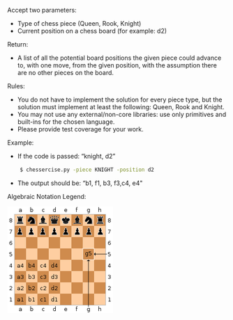 Accept two parameters:
- Type of chess piece (Queen, Rook, Knight)
- Current position on a chess board (for example: d2)

Return:
- A list of all the potential board positions the given piece could advance to, with one move, from the given position, with the assumption there are no other pieces on the board.

Rules:
- You do not have to implement the solution for every piece type, but the solution must implement at least the following: Queen, Rook and Knight.
- You may not use any external/non-core libraries: use only primitives and built-ins for the chosen language.
- Please provide test coverage for your work.

Example:
- If the code is passed:  “knight, d2”
````bash
    $ chessercise.py -piece KNIGHT -position d2
````
- The output should be:  “b1, f1, b3, f3,c4, e4"

Algebraic Notation Legend: 

![Chess Board](chessboard.png "Chess Board")
